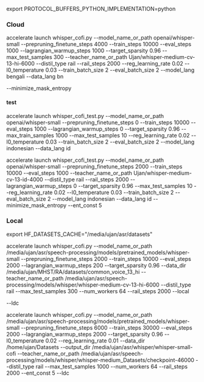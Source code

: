 export PROTOCOL_BUFFERS_PYTHON_IMPLEMENTATION=python

### Cloud

accelerate launch whisper_cofi.py --model_name_or_path openai/whisper-small --prepruning_finetune_steps 4000 --train_steps 10000 --eval_steps 1000 --lagrangian_warmup_steps 1000 --target_sparsity 0.96 --max_test_samples 300 --teacher_name_or_path Ujan/whisper-medium-cv-13-hi-6000 --distil_type rail --rail_steps 2000 --reg_learning_rate 0.02 --l0_temperature 0.03 --train_batch_size 2 --eval_batch_size 2 --model_lang bengali --data_lang bn

--minimize_mask_entropy

#### test

accelerate launch whisper_cofi_test.py --model_name_or_path openai/whisper-small --prepruning_finetune_steps 0 --train_steps 10000 --eval_steps 1000 --lagrangian_warmup_steps 0 --target_sparsity 0.96 --max_train_samples 1000 --max_test_samples 10 --reg_learning_rate 0.02 --l0_temperature 0.03 --train_batch_size 2 --eval_batch_size 2 --model_lang indonesian --data_lang id

accelerate launch whisper_cofi_test.py --model_name_or_path openai/whisper-small --prepruning_finetune_steps 2000 --train_steps 10000 --eval_steps 1000 --teacher_name_or_path Ujan/whisper-medium-cv-13-id-4000 --distil_type rail --rail_steps 2000 --lagrangian_warmup_steps 0 --target_sparsity 0.96 --max_test_samples 10 --reg_learning_rate 0.02 --l0_temperature 0.03 --train_batch_size 2 --eval_batch_size 2 --model_lang indonesian --data_lang id --minimize_mask_entropy --ent_const 5



### Local

export HF_DATASETS_CACHE="/media/ujan/asr/datasets"

accelerate launch whisper_cofi.py --model_name_or_path /media/ujan/asr/speech-processing/models/pretrained_models/whisper-small --prepruning_finetune_steps 2000 --train_steps 10000 --eval_steps 2000 --lagrangian_warmup_steps 200 --target_sparsity 0.96 --data_dir /media/ujan/MHST/RA/datasets/common_voice_13_hi --teacher_name_or_path /media/ujan/asr/speech-processing/models/whisper/whisper-medium-cv-13-hi-6000 --distil_type rail --max_test_samples 300 --num_workers 64 --rail_steps 2000 --local

--ldc

accelerate launch whisper_cofi.py --model_name_or_path /media/ujan/asr/speech-processing/models/pretrained_models/whisper-small --prepruning_finetune_steps 6000 --train_steps 30000 --eval_steps 2000 --lagrangian_warmup_steps 2000 --target_sparsity 0.96 --l0_temperature 0.02 --reg_learning_rate 0.01 --data_dir /home/ujan/Datasets --output_dir /media/ujan/asr/whisper/whisper-small-cofi --teacher_name_or_path /media/ujan/asr/speech-processing/models/whisper/whisper-medium_Datasets/checkpoint-46000 --distil_type rail --max_test_samples 1000 --num_workers 64 --rail_steps 2000 --ent_const 5 --ldc
